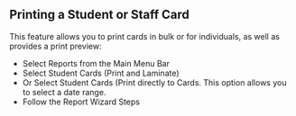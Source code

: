 ## **Printing a Student or Staff Card**

This feature allows you to print cards in bulk or for individuals, as well as provides a print preview: 
-	Select Reports from the Main Menu Bar
-	Select Student Cards (Print and Laminate)
-	Or Select Student Cards (Print directly to Cards. This option allows you to select a date range. 
-	Follow the Report Wizard Steps 




